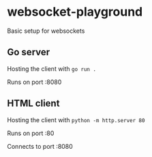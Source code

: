 # websocket-playground
Basic setup for websockets

## Go server

Hosting the client with `go run .`

Runs on port :8080

## HTML client

Hosting the client with `python -m http.server 80`

Runs on port :80

Connects to port :8080
